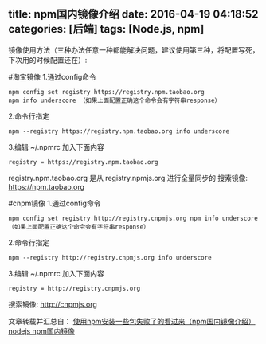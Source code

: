 title: npm国内镜像介绍
date: 2016-04-19 04:18:52
categories: [后端]
tags: [Node.js, npm]
---
镜像使用方法（三种办法任意一种都能解决问题，建议使用第三种，将配置写死，下次用的时候配置还在）:

#淘宝镜像
1.通过config命令
```shell
npm config set registry https://registry.npm.taobao.org 
npm info underscore （如果上面配置正确这个命令会有字符串response）
```

2.命令行指定
```shell
npm --registry https://registry.npm.taobao.org info underscore 
```

3.编辑 ~/.npmrc 加入下面内容
```shell
registry = https://registry.npm.taobao.org
```
<!--more-->
registry.npm.taobao.org 是从 registry.npmjs.org 进行全量同步的
搜索镜像: https://npm.taobao.org

#cnpm镜像
1.通过config命令
```shell
npm config set registry http://registry.cnpmjs.org npm info underscore （如果上面配置正确这个命令会有字符串response）
```

2.命令行指定
```shell
npm --registry http://registry.cnpmjs.org info underscore
```

3.编辑 ~/.npmrc 加入下面内容
```shell
registry = http://registry.cnpmjs.org
```

搜索镜像: http://cnpmjs.org

文章转载并汇总自：
[使用npm安装一些包失败了的看过来（npm国内镜像介绍）](https://cnodejs.org/topic/4f9904f9407edba21468f31e)
[nodejs npm国内镜像](http://my.oschina.net/gongbaodd/blog/302957)
